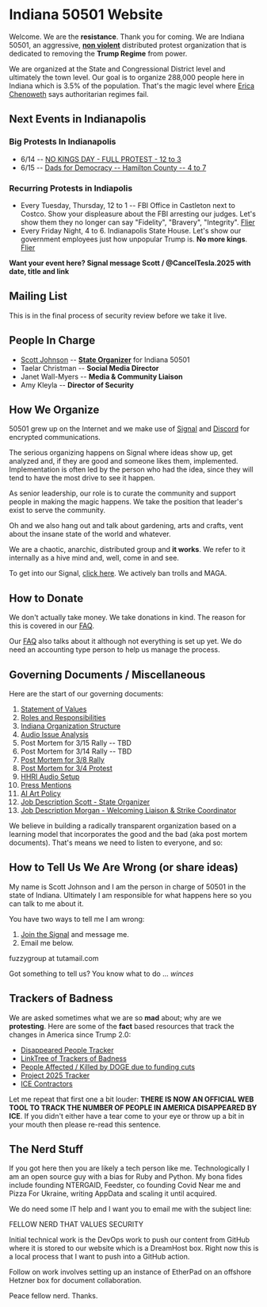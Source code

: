 # Indiana 50501 Website

Welcome. We are the **resistance**. Thank you for coming. We are Indiana 50501, an aggressive, **[non violent](/scott/essays/9_reasons_for_non_violence.html)** distributed protest organization that is dedicated to removing the **Trump Regime** from power.

We are organized at the State and Congressional District level and ultimately the town level. Our goal is to organize 288,000 people here in Indiana which is 3.5% of the population. That's the magic level where [Erica Chenoweth](https://www.ericachenoweth.com/research/wcrw) says authoritarian regimes fail. 

## Next Events in Indianapolis

### Big Protests In Indianapolis

* 6/14 -- [NO KINGS DAY - FULL PROTEST - 12 to 3](https://polly.indiana50501.org/events/5VtK4RFISn)
* 6/15 -- [Dads for Democracy -- Hamilton County -- 4 to 7](https://polly.indiana50501.org/events/I3eDeyOiJL)

### Recurring Protests in Indiapolis

* Every Tuesday, Thursday, 12 to 1 -- FBI Office in Castleton next to Costco.  Show your displeasure about the FBI arresting our judges.  Let's show them they no longer can say "Fidelity", "Bravery", "Integrity".  [Flier]()
* Every Friday Night, 4 to 6.  Indianapolis State House.  Let's show our government employees just how unpopular Trump is.  **No more kings**.  [Flier]()

**Want your event here?  Signal message Scott / @CancelTesla.2025 with date, title and link**


## Mailing List

This is in the final process of security review before we take it live.

## People In Charge

* [Scott Johnson](/scott/index.html) -- **[State Organizer](/docs/job_description_morgan)** for Indiana 50501
* Taelar Christman -- **Social Media Director**
* Janet Wall-Myers -- **Media & Community Liaison**
* Amy Kleyla -- **Director of Security** 


## How We Organize

50501 grew up on the Internet and we make use of [Signal](https://signal.org/) and [Discord](https://discord.com/) for encrypted communications. 

The serious organizing happens on Signal where ideas show up, get analyzed and, if they are good and someone likes them, implemented. Implementation is often led by the person who had the idea, since they will tend to have the most drive to see it happen. 

As senior leadership, our role is to curate the community and support people in making the magic happens. We take the position that leader's exist to serve the community.

Oh and we also hang out and talk about gardening, arts and crafts, vent about the insane state of the world and whatever. 

We are a chaotic, anarchic, distributed group and **it works**.  We refer to it internally as a hive mind and, well, come in and see.

To get into our Signal, [click here](/joinsignal/). We actively ban trolls and MAGA. 

## How to Donate

We don't actually take money.  We take donations in kind.  The reason for this is covered in our [FAQ](faq.html).

Our [FAQ](faq.html) also talks about it although not everything is set up yet.  We do need an accounting type person to help us manage the process.  

## Governing Documents / Miscellaneous

Here are the start of our governing documents:

1. [Statement of Values](/docs/values.html)
2. [Roles and Responsibilities](/docs/roles_and_responsibilities.html)
3. [Indiana Organization Structure](/docs/org_structure.html)
4. [Audio Issue Analysis](/docs/audio_analysis.html)
5. Post Mortem for 3/15 Rally -- TBD
6. Post Mortem for 3/14 Rally -- TBD
7. [Post Mortem for 3/8 Rally](/docs/post_mortem_2025_03_08.html)
8. [Post Mortem for 3/4 Protest](/docs/post_mortem_2025_03_04.html)
9. [HHRI Audio Setup](/docs/hhri_audio_setup.html)
10. [Press Mentions](press.html)
11. [AI Art Policy](/docs/ai_art_policy.html)
12. [Job Description Scott - State Organizer](/docs/job_description_scott.html)
13. [Job Description Morgan - Welcoming Liaison & Strike Coordinator](/docs/job_description_morgan.html)

We believe in building a radically transparent organization based on a learning model that incorporates the good and the bad (aka post mortem documents).  That's means we need to listen to everyone, and so:

## How to Tell Us We Are Wrong (or share ideas)

My name is Scott Johnson and I am the person in charge of 50501 in the state of Indiana. Ultimately I am responsible for what happens here so you can talk to me about it.

You have two ways to tell me I am wrong:

1. [Join the Signal](/joinsignal/) and message me.  
2. Email me below. 

fuzzygroup at tutamail.com

Got something to tell us?  You know what to do ... *winces*

## Trackers of Badness

We are asked sometimes what we are so **mad** about; why are we **protesting**.  Here are some of the **fact** based resources that track the changes in America since Trump 2.0:

* [Disappeared People Tracker](https://public.tableau.com/app/profile/danielleharlow/viz/UnitedStatesDisappearedTracker/Map)
* [LinkTree of Trackers of Badness](https://linktr.ee/fedcutstracker)
* [People Affected / Killed by DOGE due to funding cuts](https://theimpactproject.org/the-impact-map/)
* [Project 2025 Tracker](https://www.project2025.observer/)
* [ICE Contractors](https://www.google.com/maps/d/u/1/viewer?mid=1KeW54O65sJbdwu30iXkVwyvmTU_bqIQ&ll=38.90591865798976%2C-93.37344314620407&z=3)

Let me repeat that first one a bit louder: **THERE IS NOW AN OFFICIAL WEB TOOL TO TRACK THE NUMBER OF PEOPLE IN AMERICA DISAPPEARED BY ICE**.  If you didn't either have a tear come to your eye or throw up a bit in your mouth then please re-read this sentence.

## The Nerd Stuff

If you got here then you are likely a tech person like me. Technologically I am an open source guy with a bias for Ruby and Python. My bona fides include founding NTERGAID, Feedster, co founding Covid Near me and Pizza For Ukraine, writing AppData and scaling it until acquired. 

We do need some IT help and I want you to email me with the subject line:

FELLOW NERD THAT VALUES SECURITY

Initial technical work is the DevOps work to push our content from GitHub where it is stored to our website which is a DreamHost box. Right now this is a local process that I want to push into a GitHub action.

Follow on work involves setting up an instance of EtherPad on an offshore Hetzner box for document collaboration. 

Peace fellow nerd. Thanks. 